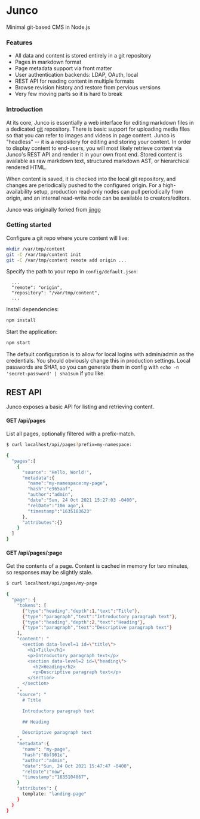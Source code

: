 # Junco

Minimal git-based CMS in Node.js

### Features

- All data and content is stored entirely in a git repository
- Pages in markdown format
- Page metadata support via front matter
- User authentication backends: LDAP, OAuth, local
- REST API for reading content in multiple formats
- Browse revision history and restore from pervious versions
- Very few moving parts so it is hard to break

### Introduction

At its core, Junco is essentially a web interface for editing markdown files in a dedicated [git](https://git-scm.com/) repository.  There is basic support for uploading media files so that you can refer to images and videos in page content.  Junco is "headless" -- it is a repository for editing and storing your content.  In order to display content to end-users, you will most likely retrieve content via Junco's REST API and render it in your own front end.  Stored content is available as raw markdown text, structured markdown AST, or hierarchical rendered HTML.

When content is saved, it is checked into the local git repository, and changes are periodically pushed to the configured origin.  For a high-availability setup, production read-only nodes can pull periodically from origin, and an internal read-write node can be available to creators/editors. 

Junco was originally forked from [jingo](https://github.com/claudioc/jingo)

### Getting started

Configure a git repo where youre content will live:

```bash
mkdir /var/tmp/content
git -C /var/tmp/content init
git -C /var/tmp/content remote add origin ...
```

Specify the path to your repo in `config/default.json`:

```
  ...
  "remote": "origin",
  "repository": "/var/tmp/content",
  ...
```

Install dependencies:
```bash
npm install
```

Start the application:
```bash
npm start
```

The default configuration is to allow for local logins with admin/admin as the credentials.  You should obviously change this in production settings.  Local passwords are SHA1, so you can generate them in config with `echo -n 'secret-password' | sha1sum` if you like.

## REST API

Junco exposes a basic API for listing and retrieving content.


#### GET /api/pages

List all pages, optionally filtered with a prefix-match.

```bash
$ curl localhost/api/pages?prefix=my-namespace:

{
  "pages":[
    {
      "source": "Hello, World!",
      "metadata":{
        "name":"my-namespace:my-page",
        "hash":"e965aaf",
        "author":"admin",
        "date":"Sun, 24 Oct 2021 15:27:03 -0400",
        "relDate":"10m ago",i
        "timestamp":"1635103623"
      },
      "attributes":{}
    }
  ]
}
```

#### GET /api/pages/:page

Get the contents of a page.  Content is cached in memory for two minutes, so responses may be slightly stale.

```bash
$ curl localhost/api/pages/my-page

{
  "page": {
    "tokens": [
      {"type":"heading","depth":1,"text":"Title"},
      {"type":"paragraph","text":"Introductory paragraph text"},
      {"type":"heading","depth":2,"text":"Heading"},
      {"type":"paragraph","text":"Descriptive paragraph text"}
    ],
    "content": "
      <section data-level=1 id=\"title\">
        <h1>Title</h1>
        <p>Introductory paragraph text</p>
        <section data-level=2 id=\"heading\">
          <h2>Heading</h2>
          <p>Descriptive paragraph text</p>
        </section>
      </section>
    ",
    "source": "
      # Title

      Introductory paragraph text

      ## Heading

      Descriptive paragraph text
    ",
    "metadata":{
      "name": "my-page",
      "hash":"8bf901e",
      "author":"admin",
      "date":"Sun, 24 Oct 2021 15:47:47 -0400",
      "relDate":"now",
      "timestamp":"1635104867",
    }
    "attributes": {
      template: "landing-page"
    }
  }
}
```

